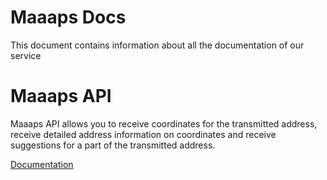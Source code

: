 # Maaaps Docs

This document contains information about all the documentation of our service

Maaaps API
==============
Maaaps API allows you to receive coordinates for the transmitted address, receive detailed address information on coordinates and receive suggestions for a part of the transmitted address.

[Documentation](API.md)
